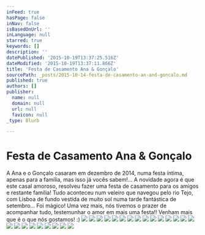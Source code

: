 ```yaml
---
inFeed: true
hasPage: false
inNav: false
isBasedOnUrl: ''
inLanguage: null
starred: true
keywords: []
description: ''
datePublished: '2015-10-19T13:37:25.516Z'
dateModified: '2015-10-19T13:37:11.866Z'
title: 'Festa de Casamento Ana & Gonçalo'
sourcePath: _posts/2015-10-14-festa-de-casamento-an-and-goncalo.md
published: true
authors: []
publisher:
  name: null
  domain: null
  url: null
  favicon: null
_type: Blurb

---
```

# Festa de Casamento Ana & Gonçalo

A Ana e o Gonçalo casaram em dezembro de 2014, numa festa íntima, apenas para a família, mas isso já vocês sabem!... A novidade agora é que este casal amoroso, resolveu fazer uma festa de casamento para os amigos e restante família! Tudo aconteceu num veleiro que navegou pelo rio Tejo, com Lisboa de fundo vestida de muito sol numa tarde fantástica de setembro... Foi mágico! Uma vez mais, nós tivemos o prazer de acompanhar tudo, testemunhar o amor em mais uma festa!! Venham mais que é o que nós gostamos! :)
![](https://the-grid-user-content.s3-us-west-2.amazonaws.com/a5fd32e1-460d-404e-ae61-e463650696db.jpg)
![](https://the-grid-user-content.s3-us-west-2.amazonaws.com/a5846fc4-4f17-4622-8a27-283476967b4c.jpg)
![](https://the-grid-user-content.s3-us-west-2.amazonaws.com/5fdb5948-17bd-4420-aff4-58fb57f13403.jpg)
![](https://the-grid-user-content.s3-us-west-2.amazonaws.com/537d70fb-f147-4410-83d2-49311c9614fb.jpg)
![](https://the-grid-user-content.s3-us-west-2.amazonaws.com/a9849d68-b8e9-40ee-b333-c061e4ded5d3.jpg)
![](https://the-grid-user-content.s3-us-west-2.amazonaws.com/f4a246c4-b867-4d9d-bfb2-d0bb5a162777.jpg)
![](https://the-grid-user-content.s3-us-west-2.amazonaws.com/88defc12-45b6-4b87-884b-ea759303949c.jpg)
![](https://the-grid-user-content.s3-us-west-2.amazonaws.com/29c7a7df-7baa-4b1b-bc86-36f88a3f1d3e.jpg)
![](https://the-grid-user-content.s3-us-west-2.amazonaws.com/af513eaa-0cb1-4aaa-9130-daee713b4da0.jpg)
![](https://the-grid-user-content.s3-us-west-2.amazonaws.com/d1a1d596-adec-4f98-8d3b-3c3fdb35c423.jpg)
![](https://the-grid-user-content.s3-us-west-2.amazonaws.com/c014195e-66a1-4d30-80f6-f4b75318bf32.jpg)
![](https://the-grid-user-content.s3-us-west-2.amazonaws.com/c5da81f1-f62d-4a47-b9df-094ec684d6a2.jpg)
![](https://the-grid-user-content.s3-us-west-2.amazonaws.com/dcc50a62-3d66-4b71-9c18-1d68c7fd129c.jpg)
![](https://the-grid-user-content.s3-us-west-2.amazonaws.com/55ccba95-b5d4-4508-a6a8-4bfbcfbf4f85.jpg)
![](https://the-grid-user-content.s3-us-west-2.amazonaws.com/745c0608-7517-4940-98fb-4f370f8f3eaf.jpg)
![](https://the-grid-user-content.s3-us-west-2.amazonaws.com/51fd1c2f-c3ca-4d3a-9c0d-f2196a516ac7.jpg)
![](https://the-grid-user-content.s3-us-west-2.amazonaws.com/f5013703-4556-42a9-9553-8cdfc440fc1f.jpg)
![](https://the-grid-user-content.s3-us-west-2.amazonaws.com/b80ca5e5-c0d1-4eff-bea2-3a694ae963f2.jpg)
![](https://the-grid-user-content.s3-us-west-2.amazonaws.com/798ca76b-1a2a-4bec-9176-0887795b990c.jpg)
![](https://the-grid-user-content.s3-us-west-2.amazonaws.com/8305dfca-38ef-4505-a050-93aa5fba2dbb.jpg)
![](https://the-grid-user-content.s3-us-west-2.amazonaws.com/995fb415-2a62-4512-89f2-3e0eea335ebe.jpg)
![](https://the-grid-user-content.s3-us-west-2.amazonaws.com/92d94e51-9c8b-41f6-a73c-82d06d7fc427.jpg)
![](https://the-grid-user-content.s3-us-west-2.amazonaws.com/c275c1d4-6c59-4cac-9222-b6a6bdb4db0d.jpg)
![](https://the-grid-user-content.s3-us-west-2.amazonaws.com/69f4b084-e092-44ab-ad87-8da4a61c33e1.jpg)